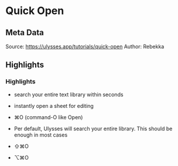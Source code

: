 # Quick Open

## Meta Data

Source:  https://ulysses.app/tutorials/quick-open 
Author: Rebekka

## Highlights

### Highlights

- search your entire text library within seconds
- instantly open a sheet for editing
- ⌘O (command-O like Open)
  
- Per default, Ulysses will search your entire library. This should be enough in most cases
- ⇧⌘O
- ⌥⌘O
